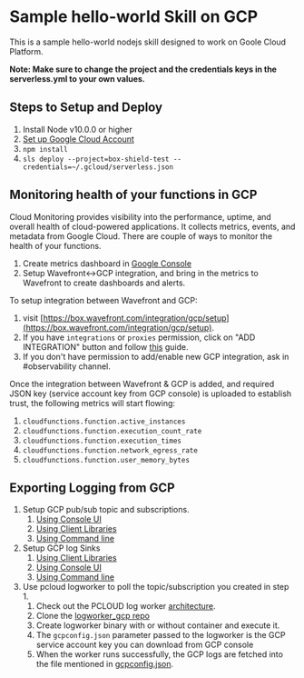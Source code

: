 # Sample hello-world Skill on GCP

This is a sample hello-world nodejs skill designed to work on Goole Cloud Platform.

**Note: Make sure to change the project and the credentials keys in the serverless.yml to your own values.**

## Steps to Setup and Deploy

1. Install Node v10.0.0 or higher
2. [Set up Google Cloud Account](https://serverless.com/framework/docs/providers/google/guide/credentials/)
3. `npm install`
4. `sls deploy --project=box-shield-test --credentials=~/.gcloud/serverless.json`

## Monitoring health of your functions in GCP
Cloud Monitoring provides visibility into the performance, uptime, and overall health of cloud-powered applications. It collects metrics, events, and metadata from Google Cloud. There are couple of ways to monitor the health of your functions.
1. Create metrics dashboard in [Google Console](https://console.cloud.google.com/monitoring)
2. Setup Wavefront<->GCP integration, and bring in the metrics to Wavefront to create dashboards and alerts.

To setup integration between Wavefront and GCP:
1. visit [https://box.wavefront.com/integration/gcp/setup](https://box.wavefront.com/integration/gcp/setup).
2. If you have `integrations` or `proxies` permission, click on "ADD INTEGRATION" button and follow [this](https://docs.wavefront.com/gcp.html#google-cloud-platform-integration-1) guide.
3. If you don't have permission to add/enable new GCP integration, ask in #observability channel.

Once the integration between Wavefront & GCP is added, and required JSON key (service account key from GCP console) is uploaded to establish trust, the following metrics will start flowing:
1. `cloudfunctions.function.active_instances`
2. `cloudfunctions.function.execution_count_rate`
3. `cloudfunctions.function.execution_times`
4. `cloudfunctions.function.network_egress_rate`
5. `cloudfunctions.function.user_memory_bytes`

## Exporting Logging from GCP
1. Setup GCP pub/sub topic and subscriptions.
   1. [Using Console UI](https://cloud.google.com/pubsub/docs/quickstart-console)
   2. [Using Client Libraries](https://cloud.google.com/pubsub/docs/quickstart-client-libraries)
   3. [Using Command line](https://cloud.google.com/pubsub/docs/quickstart-cli)
2. Setup GCP log Sinks
   1. [Using Client Libraries](https://cloud.google.com/sdk/gcloud/reference/beta/logging/sinks/create)
   2. [Using Console UI](https://cloud.google.com/logging/docs/export/configure_export_v2#dest-create)
   3. [Using Command line](https://cloud.google.com/logging/docs/reference/tools/gcloud-logging#creating_sinks)
3. Use pcloud logworker to poll the topic/subscription you created in step 1.
   1. Check out the PCLOUD log worker [architecture](https://confluence.inside-box.net/pages/viewpage.action?spaceKey=ETO&title=PCloud%3A+Log+Workers+Architecture+Design).
   2. Clone the [logworker_gcp repo](https://git.dev.box.net/techops/logworker_gcp)
   3. Create logworker binary with or without container and execute it.
   4. The `gcpconfig.json` parameter passed to the logworker is the GCP service account key you can download from GCP console
   5. When the worker runs successfully, the GCP logs are fetched into the file mentioned in [gcpconfig.json](https://git.dev.box.net/techops/logworker_gcp/blob/master/configs/gcpconfig.json).
